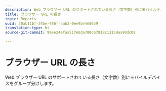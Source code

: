 ```yaml
---
description: Web ブラウザー URL のサポートされている長さ（文字数）別にモバイルデバイスをグループ分けします。
title: ブラウザー URL の長さ
topic: Reports
uuid: 30ab11bf-34be-486f-aab3-0ee9be4e56b9
translation-type: ht
source-git-commit: 99ee24efaa517e8da700c67818c111c4aa90dc02

---
```



# ブラウザー URL の長さ

Web ブラウザー URL のサポートされている長さ（文字数）別にモバイルデバイスをグループ分けします。

